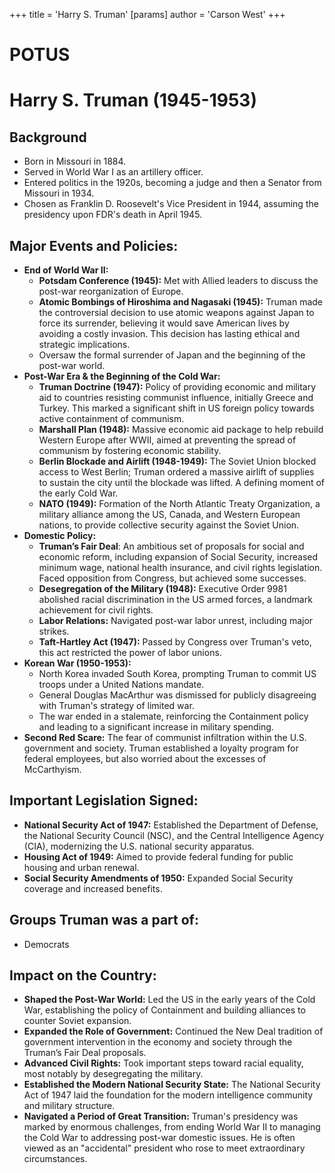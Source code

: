 +++
 title = 'Harry S. Truman'
[params]
	author = 'Carson West'
+++
# POTUS
# Harry S. Truman (1945-1953)

## Background
*   Born in Missouri in 1884.
*   Served in World War I as an artillery officer.
*   Entered politics in the 1920s, becoming a judge and then a Senator from Missouri in 1934.
*   Chosen as Franklin D. Roosevelt's Vice President in 1944, assuming the presidency upon FDR's death in April 1945.

## Major Events and Policies:

*   **End of World War II:**
    *   **Potsdam Conference (1945):** Met with Allied leaders to discuss the post-war reorganization of Europe.
    *   **Atomic Bombings of Hiroshima and Nagasaki (1945):** Truman made the controversial decision to use atomic weapons against Japan to force its surrender, believing it would save American lives by avoiding a costly invasion. This decision has lasting ethical and strategic implications.
    *   Oversaw the formal surrender of Japan and the beginning of the post-war world.
*   **Post-War Era & the Beginning of the Cold War:**
    *   **Truman Doctrine (1947):** Policy of providing economic and military aid to countries resisting communist influence, initially Greece and Turkey.  This marked a significant shift in US foreign policy towards active containment of communism.
    *   **Marshall Plan (1948):**  Massive economic aid package to help rebuild Western Europe after WWII, aimed at preventing the spread of communism by fostering economic stability.
    *   **Berlin Blockade and Airlift (1948-1949):**  The Soviet Union blocked access to West Berlin; Truman ordered a massive airlift of supplies to sustain the city until the blockade was lifted. A defining moment of the early Cold War.
    *   **NATO (1949):**  Formation of the North Atlantic Treaty Organization, a military alliance among the US, Canada, and Western European nations, to provide collective security against the Soviet Union.
*   **Domestic Policy:**
    *   **Truman’s Fair Deal**: An ambitious set of proposals for social and economic reform, including expansion of Social Security, increased minimum wage, national health insurance, and civil rights legislation. Faced opposition from Congress, but achieved some successes.
    *   **Desegregation of the Military (1948):** Executive Order 9981 abolished racial discrimination in the US armed forces, a landmark achievement for civil rights.
    *   **Labor Relations:** Navigated post-war labor unrest, including major strikes.
    *   **Taft-Hartley Act (1947):**  Passed by Congress over Truman's veto, this act restricted the power of labor unions.
*   **Korean War (1950-1953):**
    *   North Korea invaded South Korea, prompting Truman to commit US troops under a United Nations mandate.
    *   General Douglas MacArthur was dismissed for publicly disagreeing with Truman's strategy of limited war.
    *   The war ended in a stalemate, reinforcing the Containment policy and leading to a significant increase in military spending.
*   **Second Red Scare:** The fear of communist infiltration within the U.S. government and society. Truman established a loyalty program for federal employees, but also worried about the excesses of McCarthyism.

## Important Legislation Signed:

*   **National Security Act of 1947:** Established the Department of Defense, the National Security Council (NSC), and the Central Intelligence Agency (CIA), modernizing the U.S. national security apparatus.
*   **Housing Act of 1949:** Aimed to provide federal funding for public housing and urban renewal.
*   **Social Security Amendments of 1950:** Expanded Social Security coverage and increased benefits.

## Groups Truman was a part of:

*   Democrats

## Impact on the Country:

*   **Shaped the Post-War World:** Led the US in the early years of the Cold War, establishing the policy of Containment and building alliances to counter Soviet expansion.
*   **Expanded the Role of Government:** Continued the New Deal tradition of government intervention in the economy and society through the Truman’s Fair Deal proposals.
*   **Advanced Civil Rights:** Took important steps toward racial equality, most notably by desegregating the military.
*   **Established the Modern National Security State:**  The National Security Act of 1947 laid the foundation for the modern intelligence community and military structure.
*   **Navigated a Period of Great Transition:** Truman's presidency was marked by enormous challenges, from ending World War II to managing the Cold War to addressing post-war domestic issues. He is often viewed as an "accidental" president who rose to meet extraordinary circumstances.
